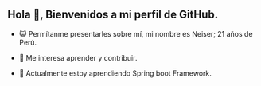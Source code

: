 ## Hola 👋, Bienvenidos a mi perfil de GitHub.

- 😺 Permítanme presentarles sobre mí, mi nombre es Neiser; 21 años de Perú.
* 👀 Me interesa aprender y contribuir.
+ 🌱 Actualmente estoy aprendiendo Spring boot Framework.
